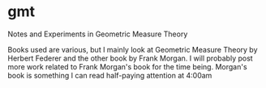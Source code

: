 # gmt
 Notes and Experiments in Geometric Measure Theory 

Books used are various, but I mainly look at Geometric Measure Theory by Herbert Federer and the other book by Frank Morgan. I will probably post more work related to Frank Morgan's book for the time being. Morgan's book is something I can read half-paying attention at 4:00am 
